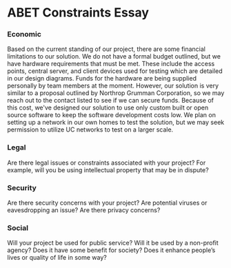# ABET Constraints Essay

### Economic
Based on the current standing of our project, there are some financial limitations to our solution. We do not have a formal budget outlined, but we have hardware requirements that must be met. These include the access points, central server, and client devices used for testing which are detailed in our design diagrams. Funds for the hardware are being supplied personally by team members at the moment. However, our solution is very similar to a proposal outlined by Northrop Grumman Corporation, so we may reach out to the contact listed to see if we can secure funds. Because of this cost, we've designed our solution to use only custom built or open source software to keep the software development costs low. We plan on setting up a network in our own homes to test the solution, but we may seek permission to utilize UC networks to test on a larger scale.

### Legal
Are there legal issues or constraints associated with your project? For example, will you be using intellectual property that may be in dispute?

### Security
Are there security concerns with your project? Are potential viruses or eavesdropping an issue? Are there privacy concerns?

### Social
Will your project be used for public service? Will it be used by a non-profit agency? Does it have some benefit for society? Does it enhance people’s lives or quality of life in some way?
